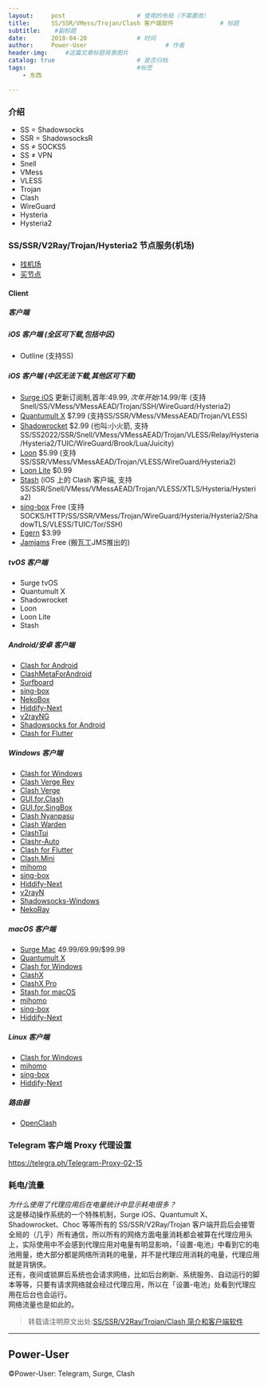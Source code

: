 ```yaml
---
layout:     post                    # 使用的布局（不需要改）
title:      SS/SSR/VMess/Trojan/Clash 客户端软件             # 标题 
subtitle:    #副标题
date:       2018-04-20              # 时间
author:     Power-User                      # 作者
header-img:     #这篇文章标题背景图片
catalog: true                       # 是否归档
tags:                               #标签
    - 东西

---
```


### 介绍
- SS = Shadowsocks
- SSR = ShadowsocksR
- SS ≠ SOCKS5
- SS ≠ VPN
- Snell
- VMess
- VLESS
- Trojan
- Clash
- WireGuard
- Hysteria
- Hysteria2


### SS/SSR/V2Ray/Trojan/Hysteria2 节点服务(机场)
* [找机场](https://telegra.ph/jichang-11-22)
* [买节点](https://telegra.ph/jichang-11-22)


#### Client

##### 客户端

##### iOS 客户端 (全区可下载,包括中区)
- Outline (支持SS)

##### iOS 客户端 (中区无法下载,其他区可下载)
- [Surge iOS](https://apps.apple.com/us/app/id1442620678?l=zh-cn) 更新订阅制,首年:$49.99,次年开始:$14.99/年 (支持Snell/SS/VMess/VMessAEAD/Trojan/SSH/WireGuard/Hysteria2)
- [Quantumult X](https://apps.apple.com/us/app/quantumult-x/id1443988620?l=zh-cn&platform=iphone)  $7.99 (支持SS/SSR/VMess/VMessAEAD/Trojan/VLESS)
- [Shadowrocket](https://apps.apple.com/us/app/shadowrocket/id932747118?l=zh-cn) $2.99 (也叫:小火箭, 支持SS/SS2022/SSR/Snell/VMess/VMessAEAD/Trojan/VLESS/Relay/Hysteria/Hysteria2/TUIC/WireGuard/Brook/Lua/Juicity)
- [Loon](https://apps.apple.com/us/app/loon/id1373567447?l=zh-cn) $5.99 (支持SS/SSR/VMess/VMessAEAD/Trojan/VLESS/WireGuard/Hysteria2)
- [Loon Lite](https://apps.apple.com/us/app/loon-lite/id6444029612?l=zh-cn)  $0.99
- [Stash](https://apps.apple.com/us/app/stash-proxy-utility/id1596063349?l=zh-cn) (iOS 上的 Clash 客户端, 支持SS/SSR/Snell/VMess/VMessAEAD/Trojan/VLESS/XTLS/Hysteria/Hysteria2)
- [sing-box](https://apps.apple.com/us/app/sing-box/id6451272673?l=zh-cn) Free (支持SOCKS/HTTP/SS/SSR/VMess/Trojan/WireGuard/Hysteria/Hysteria2/ShadowTLS/VLESS/TUIC/Tor/SSH)
- [Egern](https://apps.apple.com/us/app/egern/id1616105820?l=zh-cn) $3.99
- [Jamjams](https://apps.apple.com/us/app/jamjams/id6477182037) Free (搬瓦工JMS推出的)

##### tvOS 客户端
- Surge tvOS
- Quantumult X
- Shadowrocket
- Loon
- Loon Lite
- Stash

##### Android/安卓 客户端
- [Clash for Android](https://mega.nz/folder/ou9jjJhb#IqFnaxXGNNcDZdxArULIeg)
- [ClashMetaForAndroid](https://github.com/MetaCubeX/ClashMetaForAndroid/releases)
- [Surfboard](https://t.me/surfboardnews)
- [sing-box](https://github.com/SagerNet/sing-box/releases)
- [NekoBox](https://github.com/MatsuriDayo/NekoBoxForAndroid)
- [Hiddify-Next](https://github.com/hiddify/hiddify-next/releases)
- [v2rayNG](https://github.com/2dust/v2rayNG/releases)
- [Shadowsocks for Android](https://github.com/shadowsocks/shadowsocks-android)
- [Clash for Flutter](https://github.com/mapleafgo/clash-for-flutter/releases)

##### Windows 客户端
- [Clash for Windows](https://mega.nz/folder/ou9jjJhb#IqFnaxXGNNcDZdxArULIeg)
- [Clash Verge Rev](https://github.com/clash-verge-rev/clash-verge-rev/releases)
- [Clash Verge](https://github.com/zzzgydi/clash-verge/releases)
- [GUI.for.Clash](https://github.com/GUI-for-Cores/GUI.for.Clash/releases)
- [GUI.for.SingBox](https://github.com/GUI-for-Cores/GUI.for.SingBox/releases)
- [Clash Nyanpasu](https://github.com/keiko233/clash-nyanpasu/releases)
- [Clash Warden](https://github.com/dream7180/ClashWarden/releases)
- [ClashTui](https://github.com/JohanChane/clashtui/releases)
- [Clashr-Auto](https://github.com/ClashrAuto/Clashr-Auto-Desktop/releases)
- [Clash for Flutter](https://github.com/mapleafgo/clash-for-flutter/releases)
- [Clash.Mini](https://github.com/MetaCubeX/Clash.Mini/releases)
- [mihomo](https://github.com/MetaCubeX/mihomo/releases)
- [sing-box](https://github.com/SagerNet/sing-box)
- [Hiddify-Next](https://github.com/hiddify/hiddify-next/releases)
- [v2rayN](https://github.com/2dust/v2rayN/releases)
- [Shadowsocks-Windows](https://github.com/shadowsocks/shadowsocks-windows/releases)
- [NekoRay](https://github.com/Matsuridayo/nekoray/releases)

##### macOS 客户端
- [Surge Mac](https://nssurge.com/buy_now) $49.99/$69.99/$99.99
- [Quantumult X](https://apps.apple.com/us/app/quantumult-x/id1443988620?l=zh-cn&platform=mac)
- [Clash for Windows](https://mega.nz/folder/ou9jjJhb#IqFnaxXGNNcDZdxArULIeg)
- [ClashX](https://mega.nz/folder/ou9jjJhb#IqFnaxXGNNcDZdxArULIeg)
- [ClashX Pro](https://mega.nz/folder/ou9jjJhb#IqFnaxXGNNcDZdxArULIeg)
- [Stash for macOS](https://stash.ws/macos/pricing/)
- [mihomo](https://github.com/MetaCubeX/mihomo/releases)
- [sing-box](https://github.com/SagerNet/sing-box)
- [Hiddify-Next](https://github.com/hiddify/hiddify-next/releases)

##### Linux 客户端
- [Clash for Windows](https://mega.nz/folder/ou9jjJhb#IqFnaxXGNNcDZdxArULIeg)
- [mihomo](https://github.com/MetaCubeX/mihomo/releases)
- [sing-box](https://github.com/SagerNet/sing-box)
- [Hiddify-Next](https://github.com/hiddify/hiddify-next/releases)

##### 路由器
- [OpenClash](https://github.com/vernesong/OpenClash/wiki)


### Telegram 客户端 Proxy 代理设置
<https://telegra.ph/Telegram-Proxy-02-15>

### 耗电/流量
*为什么使用了代理应用后在电量统计中显示耗电很多？*<br/>
这是移动操作系统的一个特殊机制，Surge iOS、Quantumult X、Shadowrocket、Choc 等等所有的 SS/SSR/V2Ray/Trojan 客户端开启后会接管全局的（几乎）所有通信，所以所有的网络方面电量消耗都会被算在代理应用头上，实际使用中不会感到代理应用对电量有明显影响，「设置-电池」中看到它的电池用量，绝大部分都是网络所消耗的电量，并不是代理应用消耗的电量，代理应用就是背锅侠。<br>
还有，夜间或锁屏后系统也会请求网络，比如后台刷新、系统服务、自动运行的脚本等等，只要有请求网络就会经过代理应用，所以在「设置-电池」处看到代理应用在后台也会运行。<br>
网络流量也是如此的。


> 转载请注明原文出处:[SS/SSR/V2Ray/Trojan/Clash 简介和客户端软件](https://congcong0806.github.io/2018/04/20/SS)

- - - -

## Power-User
&copy;Power-User: Telegram, Surge, Clash

